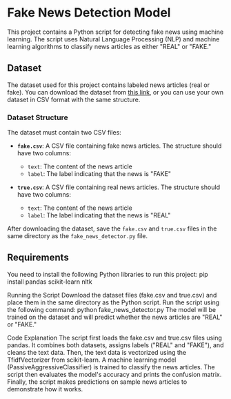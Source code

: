 # Fake News Detection Model

This project contains a Python script for detecting fake news using machine learning. The script uses Natural Language Processing (NLP) and machine learning algorithms to classify news articles as either "REAL" or "FAKE."

## Dataset

The dataset used for this project contains labeled news articles (real or fake). You can download the dataset from [this link](<insert_download_link_here>), or you can use your own dataset in CSV format with the same structure.

### Dataset Structure

The dataset must contain two CSV files:

- **`fake.csv`**: A CSV file containing fake news articles. The structure should have two columns:
  - `text`: The content of the news article
  - `label`: The label indicating that the news is "FAKE"
  
- **`true.csv`**: A CSV file containing real news articles. The structure should have two columns:
  - `text`: The content of the news article
  - `label`: The label indicating that the news is "REAL"

After downloading the dataset, save the `fake.csv` and `true.csv` files in the same directory as the `fake_news_detector.py` file.

## Requirements

You need to install the following Python libraries to run this project:
            pip install pandas scikit-learn nltk

Running the Script
            Download the dataset files (fake.csv and true.csv) and place them in the same directory as the Python script.
            Run the script using the following command:
               python fake_news_detector.py
The model will be trained on the dataset and will predict whether the news articles are "REAL" or "FAKE."

Code Explanation
            The script first loads the fake.csv and true.csv files using pandas.
            It combines both datasets, assigns labels ("REAL" and "FAKE"), and cleans the text data.
            Then, the text data is vectorized using the TfidfVectorizer from scikit-learn.
            A machine learning model (PassiveAggressiveClassifier) is trained to classify the news articles.
            The script then evaluates the model's accuracy and prints the confusion matrix.
            Finally, the script makes predictions on sample news articles to demonstrate how it works.
